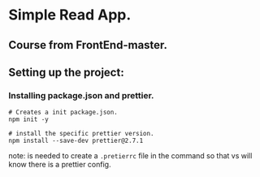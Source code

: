 # Simple Read App.

## Course from FrontEnd-master.

## Setting up the project:

### Installing package.json and prettier.

```shell
# Creates a init package.json.
npm init -y
```
```shell
# install the specific prettier version.
npm install --save-dev prettier@2.7.1
```
note: is needed to create a `.pretierrc` file in the command so that vs will know there is a prettier config.

